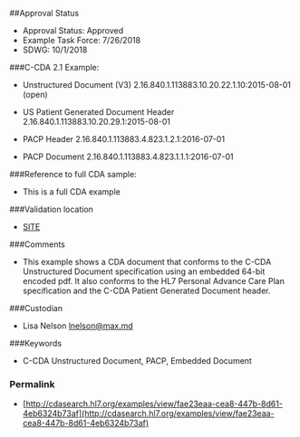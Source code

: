 ##Approval Status 

* Approval Status: Approved
* Example Task Force: 7/26/2018
* SDWG: 10/1/2018

###C-CDA 2.1 Example:

* Unstructured Document (V3) 2.16.840.1.113883.10.20.22.1.10:2015-08-01 (open)

* US Patient Generated Document Header 2.16.840.1.113883.10.20.29.1:2015-08-01
* PACP Header 2.16.840.1.113883.4.823.1.2.1:2016-07-01
* PACP Document 2.16.840.1.113883.4.823.1.1.1:2016-07-01

###Reference to full CDA sample:
* This is a full CDA example


###Validation location

* [SITE](https://sitenv.org/sandbox-ccda/ccda-validator)


###Comments

* This example shows a CDA document that conforms to the C-CDA Unstructured Document specification using an embedded 64-bit encoded pdf. It also conforms to the HL7 Personal Advance Care Plan specification and the C-CDA Patient Generated Document header.

###Custodian

* Lisa Nelson lnelson@max.md


###Keywords

* C-CDA Unstructured Document, PACP, Embedded Document


### Permalink 

* [http://cdasearch.hl7.org/examples/view/fae23eaa-cea8-447b-8d61-4eb6324b73af](http://cdasearch.hl7.org/examples/view/fae23eaa-cea8-447b-8d61-4eb6324b73af)